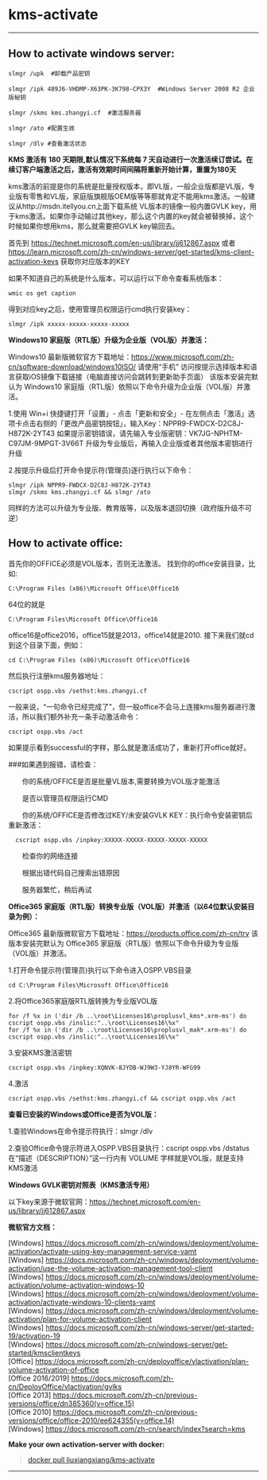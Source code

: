 # kms-activate
---
##  How to activate windows server:
```
slmgr /upk  #卸载产品密钥

slmgr /ipk 489J6-VHDMP-X63PK-3K798-CPX3Y  #Windows Server 2008 R2 企业版秘钥

slmgr /skms kms.zhangyi.cf	#激活服务器

slmgr /ato #配置生效

slmgr /dlv #查看激活状态
```
**KMS 激活有 180 天期限,默认情况下系统每 7 天自动进行一次激活续订尝试。在续订客户端激活之后，激活有效期时间间隔将重新开始计算，重置为180天**<br/>

kms激活的前提是你的系统是批量授权版本，即VL版，一般企业版都是VL版，专业版有零售和VL版，家庭版旗舰版OEM版等等那就肯定不能用kms激活。一般建议从http://msdn.itellyou.cn上面下载系统 
VL版本的镜像一般内置GVLK key，用于kms激活。如果你手动输过其他key，那么这个内置的key就会被替换掉，这个时候如果你想用kms，那么就需要把GVLK key输回去。

首先到 https://technet.microsoft.com/en-us/library/jj612867.aspx 或者 https://learn.microsoft.com/zh-cn/windows-server/get-started/kms-client-activation-keys 获取你对应版本的KEY

如果不知道自己的系统是什么版本，可以运行以下命令查看系统版本：
```
wmic os get caption
```
得到对应key之后，使用管理员权限运行cmd执行安装key：
```
slmgr /ipk xxxxx-xxxxx-xxxxx-xxxxx
```
**Windows10 家庭版（RTL版）升级为企业版（VOL版）并激活：**

Windows10 最新版微软官方下载地址：https://www.microsoft.com/zh-cn/software-download/windows10ISO/
请使用“手机” 访问按提示选择版本和语言获取iOS镜像下载链接（电脑直接访问会跳转到更新助手页面）
该版本安装完默认为 Windows10 家庭版（RTL版）依照以下命令升级为企业版（VOL版）并激活。

1.使用 Win+i 快捷键打开「设置」- 点击「更新和安全」- 在左侧点击「激活」选项卡点击右侧的「更改产品密钥按钮」，输入Key：NPPR9-FWDCX-D2C8J-H872K-2YT43
如果提示密钥错误，请先输入专业版密钥：VK7JG-NPHTM-C97JM-9MPGT-3V66T 升级为专业版后，再输入企业版或者其他版本密钥进行升级

2.按提示升级后打开命令提示符(管理员)逐行执行以下命令：
```
slmgr /ipk NPPR9-FWDCX-D2C8J-H872K-2YT43
slmgr /skms kms.zhangyi.cf && slmgr /ato
```
同样的方法可以升级为专业版、教育版等，以及版本退回切换（政府版升级不可逆）

##  How to activate office:

首先你的OFFICE必须是VOL版本，否则无法激活。 找到你的office安装目录，比如:
```
C:\Program Files (x86)\Microsoft Office\Office16
```
64位的就是
```
C:\Program Files\Microsoft Office\Office16
```
office16是office2016，office15就是2013，office14就是2010.
接下来我们就cd到这个目录下面，例如：
```
cd C:\Program Files (x86)\Microsoft Office\Office16
```
然后执行注册kms服务器地址：
```
cscript ospp.vbs /sethst:kms.zhangyi.cf
```
一般来说，“一句命令已经完成了”，但一般office不会马上连接kms服务器进行激活，所以我们额外补充一条手动激活命令：
```
cscript ospp.vbs /act
```
如果提示看到successful的字样，那么就是激活成功了，重新打开office就好。

###如果遇到报错，请检查：

&emsp;&emsp;你的系统/OFFICE是否是批量VL版本,需要转换为VOL版才能激活

&emsp;&emsp;是否以管理员权限运行CMD

&emsp;&emsp;你的系统/OFFICE是否修改过KEY/未安装GVLK KEY：执行命令安装密钥后重新激活：
```
  cscript ospp.vbs /inpkey:XXXXX-XXXXX-XXXXX-XXXXX-XXXXX
```
&emsp;&emsp;检查你的网络连接

&emsp;&emsp;根据出错代码自己搜索出错原因

&emsp;&emsp;服务器繁忙，稍后再试

**Office365 家庭版（RTL版）转换专业版（VOL版）并激活（以64位默认安装目录为例）：**

Office365 最新版微软官方下载地址：https://products.office.com/zh-cn/try
该版本安装完默认为 Office365 家庭版（RTL版）依照以下命令升级为专业版（VOL版）并激活。

1.打开命令提示符(管理员)执行以下命令进入OSPP.VBS目录
```
cd C:\Program Files\Microsoft Office\Office16
```
2.将Office365家庭版RTL版转换为专业版VOL版
```
for /f %x in ('dir /b ..\root\Licenses16\proplusvl_kms*.xrm-ms') do cscript ospp.vbs /inslic:"..\root\Licenses16\%x"
for /f %x in ('dir /b ..\root\Licenses16\proplusvl_mak*.xrm-ms') do cscript ospp.vbs /inslic:"..\root\Licenses16\%x"
```
3.安装KMS激活密钥
```
cscript ospp.vbs /inpkey:XQNVK-8JYDB-WJ9W3-YJ8YR-WFG99
```
4.激活
```
cscript ospp.vbs /sethst:kms.zhangyi.cf && cscript ospp.vbs /act
```
**查看已安装的Windows或Office是否为VOL版：**

1.查验Windows在命令提示符执行：slmgr /dlv

2.查验Office命令提示符进入OSPP.VBS目录执行：cscript ospp.vbs /dstatus
在“描述（DESCRIPTION）”这一行内有 VOLUME 字样就是VOL版，就是支持KMS激活

**Windows GVLK密钥对照表（KMS激活专用）**

以下key来源于微软官网：https://technet.microsoft.com/en-us/library/jj612867.aspx

**微软官方文档：**

[Windows] https://docs.microsoft.com/zh-cn/windows/deployment/volume-activation/activate-using-key-management-service-vamt<br/>
[Windows] https://docs.microsoft.com/zh-cn/windows/deployment/volume-activation/use-the-volume-activation-management-tool-client<br/>
[Windows] https://docs.microsoft.com/zh-cn/windows/deployment/volume-activation/volume-activation-windows-10<br/>
[Windows] https://docs.microsoft.com/zh-cn/windows/deployment/volume-activation/activate-windows-10-clients-vamt<br/>
[Windows] https://docs.microsoft.com/zh-cn/windows/deployment/volume-activation/plan-for-volume-activation-client<br/>
[Windows] https://docs.microsoft.com/zh-cn/windows-server/get-started-19/activation-19<br/>
[Windows] https://docs.microsoft.com/zh-cn/windows-server/get-started/kmsclientkeys<br/>
[Office] https://docs.microsoft.com/zh-cn/deployoffice/vlactivation/plan-volume-activation-of-office<br/>
[Office 2016/2019] https://docs.microsoft.com/zh-cn/DeployOffice/vlactivation/gvlks<br/>
[Office 2013] https://docs.microsoft.com/zh-cn/previous-versions/office/dn385360(v=office.15)<br/>
[Office 2010] https://docs.microsoft.com/zh-cn/previous-versions/office/office-2010/ee624355(v=office.14)<br/>
[Windows] https://docs.microsoft.com/zh-cn/search/index?search=kms<br/>

**Make your own activation-server with docker:**
>    [docker pull liuxiangxiang/kms-activate](https://hub.docker.com/r/liuxiangxiang/kms-activate)
---
